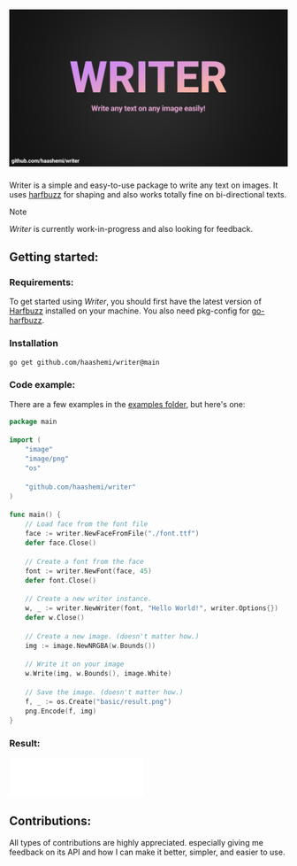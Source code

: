 # ![banner](./example/banner/result.png)

Writer is a simple and easy-to-use package to write any text on images. It uses [harfbuzz](https://github.com/harfbuzz/harfbuzz) for shaping and also works totally fine on bi-directional texts.

> [!NOTE]
> _Writer_ is currently work-in-progress and also looking for feedback.

## Getting started:

### Requirements:

To get started using _Writer_, you should first have the latest version of [Harfbuzz](https://github.com/harfbuzz/harfbuzz) installed on your machine. You also need pkg-config for [go-harfbuzz](https://github.com/haashemi/go-harfbuzz).

### Installation

```
go get github.com/haashemi/writer@main
```

### Code example:

There are a few examples in the [examples folder](./example/), but here's one:

```go
package main

import (
	"image"
	"image/png"
	"os"

	"github.com/haashemi/writer"
)

func main() {
	// Load face from the font file
	face := writer.NewFaceFromFile("./font.ttf")
	defer face.Close()

	// Create a font from the face
	font := writer.NewFont(face, 45)
	defer font.Close()

	// Create a new writer instance.
	w, _ := writer.NewWriter(font, "Hello World!", writer.Options{})
	defer w.Close()

	// Create a new image. (doesn't matter how.)
	img := image.NewNRGBA(w.Bounds())

	// Write it on your image
	w.Write(img, w.Bounds(), image.White)

	// Save the image. (doesn't matter how.)
	f, _ := os.Create("basic/result.png")
	png.Encode(f, img)
}
```

### Result:

![hello world](./example/basic/result.png)

## Contributions:

All types of contributions are highly appreciated. especially giving me feedback on its API and how I can make it better, simpler, and easier to use.
